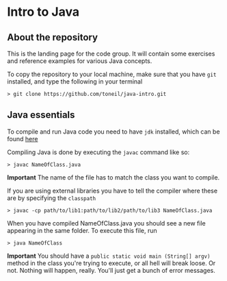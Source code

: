 # Intro to Java

## About the repository

This is the landing page for the code group. It will contain some exercises and reference examples for various Java concepts.

To copy the repository to your local machine, make sure that you have `git` installed, and type the following in your terminal 

```
> git clone https://github.com/toneil/java-intro.git
```

## Java essentials

To compile and run Java code you need to have `jdk` installed, which can be found [here](http://www.oracle.com/technetwork/java/javase/downloads/jdk7-downloads-1880260.html)

Compiling Java is done by executing the `javac` command like so:

```
> javac NameOfClass.java
```

**Important**
The name of the file has to match the class you want to compile.

If you are using external libraries you have to tell the compiler where these are by specifying the `classpath`

```
> javac -cp path/to/lib1:path/to/lib2/path/to/lib3 NameOfClass.java
```

When you have compiled NameOfClass.java you should see a new file appearing in the same folder. To execute this file, run

```
> java NameOfClass
```

**Important**
You should have a `public static void main (String[] argv)` method in the class you're trying to execute, or all hell will break loose. Or not. Nothing will happen, really. You'll just get a bunch of error messages.

